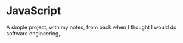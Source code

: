 # JavaScript
A simple project, with my notes, from back when I thought I would do software engineering,

